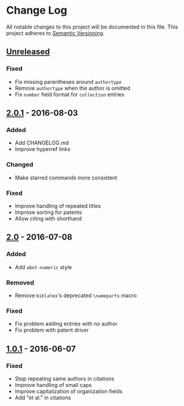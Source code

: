 # Change Log
All notable changes to this project will be documented in this file.
This project adheres to [Semantic Versioning](http://semver.org/).

## [Unreleased]

### Fixed
- Fix missing parentheses around `authortype`
- Remove `authortype` when the author is omitted
- Fix `number` field format for `collection` entries


## [2.0.1] - 2016-08-03

### Added
- Add CHANGELOG.md
- Improve hyperref links

### Changed
- Make starred commands more consistent

### Fixed
- Improve handling of repeated titles
- Improve sorting for patents
- Allow citing with shorthand


## [2.0] - 2016-07-08

### Added
- Add `abnt-numeric` style

### Removed
- Remove `biblatex`'s deprecated `\nameparts` macro

### Fixed
- Fix problem adding entries with no author
- Fix problem with patent driver


## [1.0.1] - 2016-06-07

### Fixed
- Stop repeating same authors in citations
- Improve handling of small caps
- Improve capitalization of organization fields
- Add "et al." in citations


[Unreleased]: https://github.com/abntex/biblatex-abnt/compare/v2.0.1...HEAD
[2.0.1]: https://github.com/abntex/biblatex-abnt/compare/v2.0...v2.0.1
[2.0]: https://github.com/abntex/biblatex-abnt/compare/v1.0.1...v2.0
[1.0.1]: https://github.com/abntex/biblatex-abnt/compare/v1.0...v1.0.1

